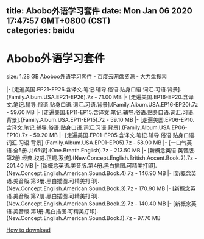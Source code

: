 
title: Abobo外语学习套件
date: Mon Jan 06 2020 17:47:57 GMT+0800 (CST)    
categories: baidu
---

# Abobo外语学习套件
size: 1.28 GB
 Aboboo外语学习套件 - 百度云网盘资源 - 大力盘搜索
 
|- [走遍美国.EP21-EP26.含译文.笔记.辅导.俗语.贴身口语.词汇.习语.背景].(Family.Album.USA.EP21-EP26).7z - 71.00 MB
|- [走遍美国.EP16-EP20.含译文.笔记.辅导.俗语.贴身口语.词汇.习语.背景].(Family.Album.USA.EP16-EP20).7z - 59.60 MB
|- [走遍美国.EP11-EP15.含译文.笔记.辅导.俗语.贴身口语.词汇.习语.背景].(Family.Album.USA.EP11-EP15).7z - 59.10 MB
|- [走遍美国.EP06-EP10.含译文.笔记.辅导.俗语.贴身口语.词汇.习语.背景].(Family.Album.USA.EP06-EP10).7z - 59.20 MB
|- [走遍美国.EP01-EP05.含译文.笔记.辅导.俗语.贴身口语.词汇.习语.背景].(Family.Album.USA.EP01-EP05).7z - 58.90 MB
|- [一口气英语.全5册.共65课].(One.Breath.English).7z - 213.50 MB
|- [新概念英语.英音版.第2册.经典.权威.正规.系统].(New.Concept.English.British.Accent.Book.2).7z - 201.40 MB
|- [新概念英语.美音版.第4册.黑白插图.可精美打印].(New.Concept.English.American.Sound.Book.4).7z - 146.90 MB
|- [新概念英语.美音版.第3册.黑白插图.可精美打印].(New.Concept.English.American.Sound.Book.3).7z - 170.90 MB
|- [新概念英语.美音版.第2册.黑白插图.可精美打印].(New.Concept.English.American.Sound.Book.2).7z - 140.40 MB
|- [新概念英语.美音版.第1册.黑白插图.可精美打印].(New.Concept.English.American.Sound.Book.1).7z - 97.70 MB

[How to download](https://bpcam.bemobtrk.com/go/2ceec3aa-1ca2-46d6-b9ff-aaa5c184517c?jno=2302)